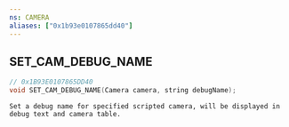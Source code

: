 ```yaml
---
ns: CAMERA
aliases: ["0x1b93e0107865dd40"]
---
```

## SET_CAM_DEBUG_NAME

```c
// 0x1B93E0107865DD40
void SET_CAM_DEBUG_NAME(Camera camera, string debugName);
```

```
Set a debug name for specified scripted camera, will be displayed in debug text and camera table.
```
